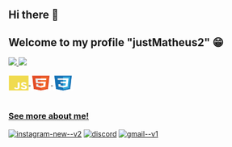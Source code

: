 ## Hi there 👋
## Welcome to my profile "justMatheus2" 😁

 <div>
   <a href="https://github.com/justMatheus2">
   <img height="180em" src="https://github-readme-stats.vercel.app/api?username=justMatheus2&show_icons=true&theme=tokyonight&include_all_commits=true&count_private=true"/>
   <img height="180em" src="https://github-readme-stats.vercel.app/api/top-langs/?username=justMatheus2&layout=compact&langs_count=6&theme=tokyonight"/>
</div>
    
<div style="display: inline_block"><br>
  <img align="center" alt="Js" height="30" width="40" src="https://raw.githubusercontent.com/devicons/devicon/master/icons/javascript/javascript-plain.svg">
  <img align="center" alt="HTML" height="30" width="40" src="https://raw.githubusercontent.com/devicons/devicon/master/icons/html5/html5-original.svg">
  <img align="center" alt="CSS" height="30" width="40" src="https://raw.githubusercontent.com/devicons/devicon/master/icons/css3/css3-original.svg">
</div>
 
<br>
 
### See more about me!
 
<div> 
  <a href="https://www.facebook.com/matheus.henrike.1217" target="_blank"><i class="fab fa-facebook-square"></i></a>
  <a href="https://www.instagram.com/justmatheus2/" target="_blank"><img width="64" height="64" src="https://img.icons8.com/plasticine/64/instagram-new--v2.png" alt="instagram-new--v2"/></a>
 <a href="https://discord.gg/ajZgfqj4" target="_blank"><img width="64" height="64" src="https://img.icons8.com/nolan/64/discord.png" alt="discord"/></a> 
  <a href = "mailto:sousamatheus191999@gmail.com"><img width="64" height="64" src="https://img.icons8.com/color/64/gmail--v1.png" alt="gmail--v1"/></a>
</div>
